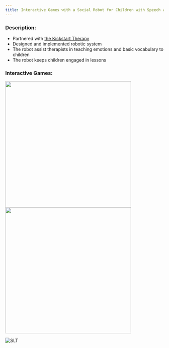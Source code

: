 ```yaml
---
title: Interactive Games with a Social Robot for Children with Speech and Language Disabilities
---
```

### Description: 
- Partnered with [the Kickstart Therapy](https://www.kickstarttherapy.com)
- Designed and implemented robotic system
- The robot assist therapists in teaching emotions and basic vocabulary to children 
- The robot keeps children engaged in lessons

### Interactive Games:

<div class="row">
  <div class="column">
   <img src ="https://github.com/user-attachments/assets/1b7a4753-8360-40b7-ab72-e754c19dab47" height="400" position ="relative">

  </div>
  <div class="column">
   <img src="https://github.com/user-attachments/assets/870f1a32-5ee9-4671-9ede-2375d868800f" height="400" position= "relative">
  </div>
  </div>



![SLT](https://github.com/user-attachments/assets/84ce58a2-f312-4373-aaa1-f31052f68a76)
